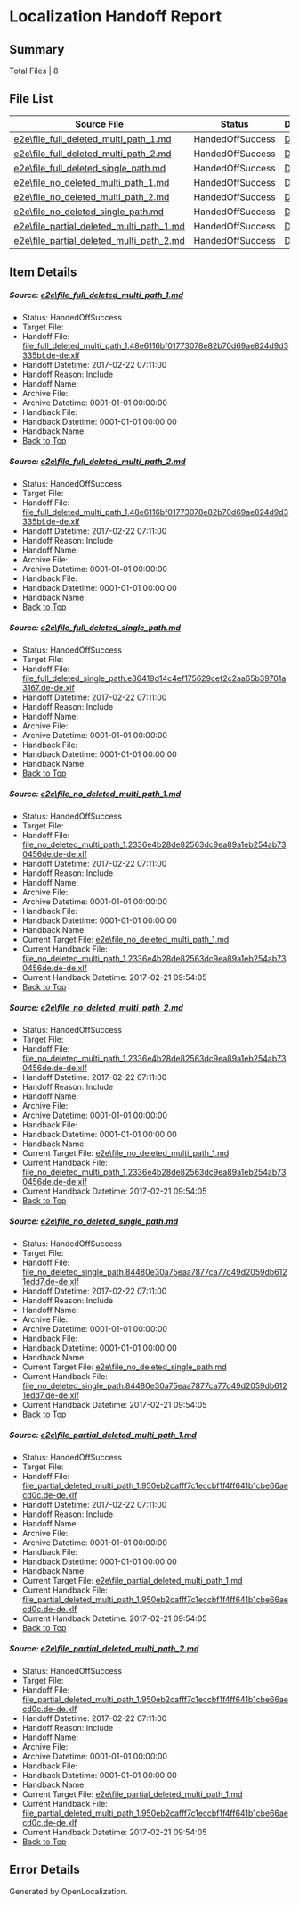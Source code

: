 # <a name='report-top'></a> Localization Handoff Report

## Summary
 Total Files | 8

## File List
 Source File | Status | Details 
 ----------- | ------ | ------- 
 [e2e\file_full_deleted_multi_path_1.md](https://github.com/OpenLocalizationTestOrg/ol-test4/blob/868ff459ab5eafcddcab271ea672ff91c4bb11dd/e2e/file_full_deleted_multi_path_1.md) | HandedOffSuccess | [Details](#b5d4be35d57932f88905859b21bf01e4e89fa03d1)
 [e2e\file_full_deleted_multi_path_2.md](https://github.com/OpenLocalizationTestOrg/ol-test4/blob/868ff459ab5eafcddcab271ea672ff91c4bb11dd/e2e/file_full_deleted_multi_path_2.md) | HandedOffSuccess | [Details](#b5d4be35d57932f88905859b21bf01e4e89fa03d2)
 [e2e\file_full_deleted_single_path.md](https://github.com/OpenLocalizationTestOrg/ol-test4/blob/868ff459ab5eafcddcab271ea672ff91c4bb11dd/e2e/file_full_deleted_single_path.md) | HandedOffSuccess | [Details](#d27650a500ee29f4f0aa84326088acd4a0bd320b3)
 [e2e\file_no_deleted_multi_path_1.md](https://github.com/OpenLocalizationTestOrg/ol-test4/blob/868ff459ab5eafcddcab271ea672ff91c4bb11dd/e2e/file_no_deleted_multi_path_1.md) | HandedOffSuccess | [Details](#835130af2d9ee255d4d72fab64a9d447470dd2b74)
 [e2e\file_no_deleted_multi_path_2.md](https://github.com/OpenLocalizationTestOrg/ol-test4/blob/868ff459ab5eafcddcab271ea672ff91c4bb11dd/e2e/file_no_deleted_multi_path_2.md) | HandedOffSuccess | [Details](#835130af2d9ee255d4d72fab64a9d447470dd2b75)
 [e2e\file_no_deleted_single_path.md](https://github.com/OpenLocalizationTestOrg/ol-test4/blob/868ff459ab5eafcddcab271ea672ff91c4bb11dd/e2e/file_no_deleted_single_path.md) | HandedOffSuccess | [Details](#31b8ec1ef2bc22467709b3c61646e7170c313cf96)
 [e2e\file_partial_deleted_multi_path_1.md](https://github.com/OpenLocalizationTestOrg/ol-test4/blob/868ff459ab5eafcddcab271ea672ff91c4bb11dd/e2e/file_partial_deleted_multi_path_1.md) | HandedOffSuccess | [Details](#6a8a08cd2fcf7f6eb1cd6a731854f648b387cff77)
 [e2e\file_partial_deleted_multi_path_2.md](https://github.com/OpenLocalizationTestOrg/ol-test4/blob/868ff459ab5eafcddcab271ea672ff91c4bb11dd/e2e/file_partial_deleted_multi_path_2.md) | HandedOffSuccess | [Details](#6a8a08cd2fcf7f6eb1cd6a731854f648b387cff78)

## Item Details
##### <a name='b5d4be35d57932f88905859b21bf01e4e89fa03d1'></a> Source: [e2e\file_full_deleted_multi_path_1.md](https://github.com/OpenLocalizationTestOrg/ol-test4/blob/868ff459ab5eafcddcab271ea672ff91c4bb11dd/e2e/file_full_deleted_multi_path_1.md)
* Status: HandedOffSuccess
* Target File: 
* Handoff File: [file_full_deleted_multi_path_1.48e6116bf01773078e82b70d69ae824d9d3335bf.de-de.xlf](https://github.com/OpenLocalizationTestOrg/ol-test4-handoff/blob/0ffc7c5b37e1ea05626fa8165bc78119d8dadb02/ol-handoff/OpenLocalizationTestOrg/ol-test4-dede/xinjiang/mt/file_full_deleted_multi_path_1.48e6116bf01773078e82b70d69ae824d9d3335bf.de-de.xlf)
* Handoff Datetime: 2017-02-22 07:11:00
* Handoff Reason: Include
* Handoff Name: 
* Archive File: 
* Archive Datetime: 0001-01-01 00:00:00
* Handback File: 
* Handback Datetime: 0001-01-01 00:00:00
* Handback Name: 
* [Back to Top](#report-top)

##### <a name='b5d4be35d57932f88905859b21bf01e4e89fa03d2'></a> Source: [e2e\file_full_deleted_multi_path_2.md](https://github.com/OpenLocalizationTestOrg/ol-test4/blob/868ff459ab5eafcddcab271ea672ff91c4bb11dd/e2e/file_full_deleted_multi_path_2.md)
* Status: HandedOffSuccess
* Target File: 
* Handoff File: [file_full_deleted_multi_path_1.48e6116bf01773078e82b70d69ae824d9d3335bf.de-de.xlf](https://github.com/OpenLocalizationTestOrg/ol-test4-handoff/blob/0ffc7c5b37e1ea05626fa8165bc78119d8dadb02/ol-handoff/OpenLocalizationTestOrg/ol-test4-dede/xinjiang/mt/file_full_deleted_multi_path_1.48e6116bf01773078e82b70d69ae824d9d3335bf.de-de.xlf)
* Handoff Datetime: 2017-02-22 07:11:00
* Handoff Reason: Include
* Handoff Name: 
* Archive File: 
* Archive Datetime: 0001-01-01 00:00:00
* Handback File: 
* Handback Datetime: 0001-01-01 00:00:00
* Handback Name: 
* [Back to Top](#report-top)

##### <a name='d27650a500ee29f4f0aa84326088acd4a0bd320b3'></a> Source: [e2e\file_full_deleted_single_path.md](https://github.com/OpenLocalizationTestOrg/ol-test4/blob/868ff459ab5eafcddcab271ea672ff91c4bb11dd/e2e/file_full_deleted_single_path.md)
* Status: HandedOffSuccess
* Target File: 
* Handoff File: [file_full_deleted_single_path.e86419d14c4ef175629cef2c2aa65b39701a3167.de-de.xlf](https://github.com/OpenLocalizationTestOrg/ol-test4-handoff/blob/0ffc7c5b37e1ea05626fa8165bc78119d8dadb02/ol-handoff/OpenLocalizationTestOrg/ol-test4-dede/xinjiang/mt/file_full_deleted_single_path.e86419d14c4ef175629cef2c2aa65b39701a3167.de-de.xlf)
* Handoff Datetime: 2017-02-22 07:11:00
* Handoff Reason: Include
* Handoff Name: 
* Archive File: 
* Archive Datetime: 0001-01-01 00:00:00
* Handback File: 
* Handback Datetime: 0001-01-01 00:00:00
* Handback Name: 
* [Back to Top](#report-top)

##### <a name='835130af2d9ee255d4d72fab64a9d447470dd2b74'></a> Source: [e2e\file_no_deleted_multi_path_1.md](https://github.com/OpenLocalizationTestOrg/ol-test4/blob/868ff459ab5eafcddcab271ea672ff91c4bb11dd/e2e/file_no_deleted_multi_path_1.md)
* Status: HandedOffSuccess
* Target File: 
* Handoff File: [file_no_deleted_multi_path_1.2336e4b28de82563dc9ea89a1eb254ab730456de.de-de.xlf](https://github.com/OpenLocalizationTestOrg/ol-test4-handoff/blob/0ffc7c5b37e1ea05626fa8165bc78119d8dadb02/ol-handoff/OpenLocalizationTestOrg/ol-test4-dede/xinjiang/mt/file_no_deleted_multi_path_1.2336e4b28de82563dc9ea89a1eb254ab730456de.de-de.xlf)
* Handoff Datetime: 2017-02-22 07:11:00
* Handoff Reason: Include
* Handoff Name: 
* Archive File: 
* Archive Datetime: 0001-01-01 00:00:00
* Handback File: 
* Handback Datetime: 0001-01-01 00:00:00
* Handback Name: 
* Current Target File: [e2e\file_no_deleted_multi_path_1.md](https://github.com/OpenLocalizationTestOrg/ol-test4-dede/blob/3dee7b10c83dc73a138de78932067afb465848fa/e2e/file_no_deleted_multi_path_1.md)
* Current Handback File: [file_no_deleted_multi_path_1.2336e4b28de82563dc9ea89a1eb254ab730456de.de-de.xlf](https://github.com/OpenLocalizationTestOrg/ol-test4-handback/blob/f289d98cd7586e507564584cada8dddc35d303b8/ol-handback/OpenLocalizationTestOrg/ol-test4-dede/xinjiang/mt/file_no_deleted_multi_path_1.2336e4b28de82563dc9ea89a1eb254ab730456de.de-de.xlf)
* Current Handback Datetime: 2017-02-21 09:54:05
* [Back to Top](#report-top)

##### <a name='835130af2d9ee255d4d72fab64a9d447470dd2b75'></a> Source: [e2e\file_no_deleted_multi_path_2.md](https://github.com/OpenLocalizationTestOrg/ol-test4/blob/868ff459ab5eafcddcab271ea672ff91c4bb11dd/e2e/file_no_deleted_multi_path_2.md)
* Status: HandedOffSuccess
* Target File: 
* Handoff File: [file_no_deleted_multi_path_1.2336e4b28de82563dc9ea89a1eb254ab730456de.de-de.xlf](https://github.com/OpenLocalizationTestOrg/ol-test4-handoff/blob/0ffc7c5b37e1ea05626fa8165bc78119d8dadb02/ol-handoff/OpenLocalizationTestOrg/ol-test4-dede/xinjiang/mt/file_no_deleted_multi_path_1.2336e4b28de82563dc9ea89a1eb254ab730456de.de-de.xlf)
* Handoff Datetime: 2017-02-22 07:11:00
* Handoff Reason: Include
* Handoff Name: 
* Archive File: 
* Archive Datetime: 0001-01-01 00:00:00
* Handback File: 
* Handback Datetime: 0001-01-01 00:00:00
* Handback Name: 
* Current Target File: [e2e\file_no_deleted_multi_path_1.md](https://github.com/OpenLocalizationTestOrg/ol-test4-dede/blob/3dee7b10c83dc73a138de78932067afb465848fa/e2e/file_no_deleted_multi_path_1.md)
* Current Handback File: [file_no_deleted_multi_path_1.2336e4b28de82563dc9ea89a1eb254ab730456de.de-de.xlf](https://github.com/OpenLocalizationTestOrg/ol-test4-handback/blob/f289d98cd7586e507564584cada8dddc35d303b8/ol-handback/OpenLocalizationTestOrg/ol-test4-dede/xinjiang/mt/file_no_deleted_multi_path_1.2336e4b28de82563dc9ea89a1eb254ab730456de.de-de.xlf)
* Current Handback Datetime: 2017-02-21 09:54:05
* [Back to Top](#report-top)

##### <a name='31b8ec1ef2bc22467709b3c61646e7170c313cf96'></a> Source: [e2e\file_no_deleted_single_path.md](https://github.com/OpenLocalizationTestOrg/ol-test4/blob/868ff459ab5eafcddcab271ea672ff91c4bb11dd/e2e/file_no_deleted_single_path.md)
* Status: HandedOffSuccess
* Target File: 
* Handoff File: [file_no_deleted_single_path.84480e30a75eaa7877ca77d49d2059db6121edd7.de-de.xlf](https://github.com/OpenLocalizationTestOrg/ol-test4-handoff/blob/0ffc7c5b37e1ea05626fa8165bc78119d8dadb02/ol-handoff/OpenLocalizationTestOrg/ol-test4-dede/xinjiang/mt/file_no_deleted_single_path.84480e30a75eaa7877ca77d49d2059db6121edd7.de-de.xlf)
* Handoff Datetime: 2017-02-22 07:11:00
* Handoff Reason: Include
* Handoff Name: 
* Archive File: 
* Archive Datetime: 0001-01-01 00:00:00
* Handback File: 
* Handback Datetime: 0001-01-01 00:00:00
* Handback Name: 
* Current Target File: [e2e\file_no_deleted_single_path.md](https://github.com/OpenLocalizationTestOrg/ol-test4-dede/blob/3dee7b10c83dc73a138de78932067afb465848fa/e2e/file_no_deleted_single_path.md)
* Current Handback File: [file_no_deleted_single_path.84480e30a75eaa7877ca77d49d2059db6121edd7.de-de.xlf](https://github.com/OpenLocalizationTestOrg/ol-test4-handback/blob/f289d98cd7586e507564584cada8dddc35d303b8/ol-handback/OpenLocalizationTestOrg/ol-test4-dede/xinjiang/mt/file_no_deleted_single_path.84480e30a75eaa7877ca77d49d2059db6121edd7.de-de.xlf)
* Current Handback Datetime: 2017-02-21 09:54:05
* [Back to Top](#report-top)

##### <a name='6a8a08cd2fcf7f6eb1cd6a731854f648b387cff77'></a> Source: [e2e\file_partial_deleted_multi_path_1.md](https://github.com/OpenLocalizationTestOrg/ol-test4/blob/868ff459ab5eafcddcab271ea672ff91c4bb11dd/e2e/file_partial_deleted_multi_path_1.md)
* Status: HandedOffSuccess
* Target File: 
* Handoff File: [file_partial_deleted_multi_path_1.950eb2cafff7c1eccbf1f4ff641b1cbe66aecd0c.de-de.xlf](https://github.com/OpenLocalizationTestOrg/ol-test4-handoff/blob/0ffc7c5b37e1ea05626fa8165bc78119d8dadb02/ol-handoff/OpenLocalizationTestOrg/ol-test4-dede/xinjiang/mt/file_partial_deleted_multi_path_1.950eb2cafff7c1eccbf1f4ff641b1cbe66aecd0c.de-de.xlf)
* Handoff Datetime: 2017-02-22 07:11:00
* Handoff Reason: Include
* Handoff Name: 
* Archive File: 
* Archive Datetime: 0001-01-01 00:00:00
* Handback File: 
* Handback Datetime: 0001-01-01 00:00:00
* Handback Name: 
* Current Target File: [e2e\file_partial_deleted_multi_path_1.md](https://github.com/OpenLocalizationTestOrg/ol-test4-dede/blob/3dee7b10c83dc73a138de78932067afb465848fa/e2e/file_partial_deleted_multi_path_1.md)
* Current Handback File: [file_partial_deleted_multi_path_1.950eb2cafff7c1eccbf1f4ff641b1cbe66aecd0c.de-de.xlf](https://github.com/OpenLocalizationTestOrg/ol-test4-handback/blob/f289d98cd7586e507564584cada8dddc35d303b8/ol-handback/OpenLocalizationTestOrg/ol-test4-dede/xinjiang/mt/file_partial_deleted_multi_path_1.950eb2cafff7c1eccbf1f4ff641b1cbe66aecd0c.de-de.xlf)
* Current Handback Datetime: 2017-02-21 09:54:05
* [Back to Top](#report-top)

##### <a name='6a8a08cd2fcf7f6eb1cd6a731854f648b387cff78'></a> Source: [e2e\file_partial_deleted_multi_path_2.md](https://github.com/OpenLocalizationTestOrg/ol-test4/blob/868ff459ab5eafcddcab271ea672ff91c4bb11dd/e2e/file_partial_deleted_multi_path_2.md)
* Status: HandedOffSuccess
* Target File: 
* Handoff File: [file_partial_deleted_multi_path_1.950eb2cafff7c1eccbf1f4ff641b1cbe66aecd0c.de-de.xlf](https://github.com/OpenLocalizationTestOrg/ol-test4-handoff/blob/0ffc7c5b37e1ea05626fa8165bc78119d8dadb02/ol-handoff/OpenLocalizationTestOrg/ol-test4-dede/xinjiang/mt/file_partial_deleted_multi_path_1.950eb2cafff7c1eccbf1f4ff641b1cbe66aecd0c.de-de.xlf)
* Handoff Datetime: 2017-02-22 07:11:00
* Handoff Reason: Include
* Handoff Name: 
* Archive File: 
* Archive Datetime: 0001-01-01 00:00:00
* Handback File: 
* Handback Datetime: 0001-01-01 00:00:00
* Handback Name: 
* Current Target File: [e2e\file_partial_deleted_multi_path_1.md](https://github.com/OpenLocalizationTestOrg/ol-test4-dede/blob/3dee7b10c83dc73a138de78932067afb465848fa/e2e/file_partial_deleted_multi_path_1.md)
* Current Handback File: [file_partial_deleted_multi_path_1.950eb2cafff7c1eccbf1f4ff641b1cbe66aecd0c.de-de.xlf](https://github.com/OpenLocalizationTestOrg/ol-test4-handback/blob/f289d98cd7586e507564584cada8dddc35d303b8/ol-handback/OpenLocalizationTestOrg/ol-test4-dede/xinjiang/mt/file_partial_deleted_multi_path_1.950eb2cafff7c1eccbf1f4ff641b1cbe66aecd0c.de-de.xlf)
* Current Handback Datetime: 2017-02-21 09:54:05
* [Back to Top](#report-top)


## Error Details

Generated by OpenLocalization.
